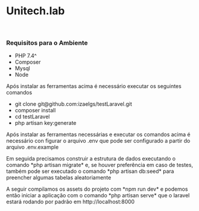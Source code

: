 <h1>Unitech.lab</h1>
<br>
<h3>Requisitos para o Ambiente</h3>
<ul>
    <li>PHP 7.4^</li>
    <li>Composer</li>
    <li>Mysql</li>
    <li>Node</li>
</ul>
<p>Após instalar as ferramentas acima é necessário executar os seguintes comandos</p>
<ul>    
    <li>git clone git@github.com:izaelgs/testLaravel.git</li>
    <li>composer install</li>
    <li>cd testLaravel</li>
    <li>php artisan key:generate</li>
</ul>
<p>Após instalar as ferramentas necessárias e executar os comandos acima é necessário con figurar o arquivo .env que pode ser configurado a partir do arquivo .env.example</p>
<p>Em seguida precisamos construir a estrutura de dados executando o comando *php artisan migrate* e, se houver preferência em caso de testes, também pode ser executado o comando *php artisan db:seed* para preencher algumas tabelas aleatoriamente</p>
<p>A seguir compilamos os assets do projeto com *npm run dev* e podemos então iniciar a aplicação com o comando *php artisan serve* que o laravel estará rodando por padrão em http://localhost:8000</p>
